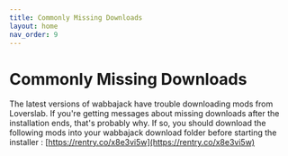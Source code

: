 ```yaml
---
title: Commonly Missing Downloads
layout: home
nav_order: 9
---
```


 
# Commonly Missing Downloads

The latest versions of wabbajack have trouble downloading mods from Loverslab. If you're getting messages about missing downloads after the installation ends, that's probably why. If so, you should download the following mods into your wabbajack download folder before starting the installer : [https://rentry.co/x8e3vi5w](https://rentry.co/x8e3vi5w)

